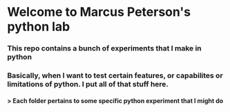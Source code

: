 # Welcome to Marcus Peterson's python lab

### This repo contains a bunch of experiments that I make in python
### Basically, when I want to test certain features, or capabilites or limitations of python. I put all of that stuff here. 

#### > Each folder pertains to some specific python experiment that I might do
